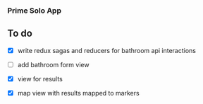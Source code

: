 ### Prime Solo App

## To do

- [X] write redux sagas and reducers for bathroom api interactions

- [ ] add bathroom form view

- [X] view for results

- [X] map view with results mapped to markers
